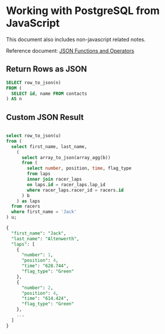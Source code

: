 # Working with PostgreSQL from JavaScript

This document also includes non-javascript related notes.

Reference document: [JSON Functions and Operators](https://www.postgresql.org/docs/current/functions-json.html)

## Return Rows as JSON

```sql
SELECT row_to_json(n)
FROM (
  SELECT id, name FROM contacts
) AS n
```

## Custom JSON Result

```sql

select row_to_json(u)
from (
  select first_name, last_name,
    (
      select array_to_json(array_agg(b))
      from (
        select number, position, time, flag_type
        from laps
        inner join racer_laps
        on laps.id = racer_laps.lap_id
        where racer_laps.racer_id = racers.id
      ) b
    ) as laps
  from racers
  where first_name = 'Jack'
) u;

{
  "first_name": "Jack",
  "last_name": "Altenwerth",
  "laps": [
    {
      "number": 1,
      "position": 4,
      "time": "628.744",
      "flag_type": "Green"
    },
    {
      "number": 2,
      "position": 4,
      "time": "614.424",
      "flag_type": "Green"
    },
    ...
  ]
}

```
